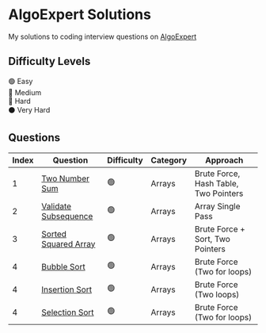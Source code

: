 # AlgoExpert Solutions

My solutions to coding interview questions on [AlgoExpert](https://www.algoexpert.io)

## Difficulty Levels

🟢 Easy  
🔵 Medium  
🔴 Hard  
⚫️ Very Hard

## Questions

| Index | Question                                              | Difficulty | Category | Approach                              |
| ----- | ----------------------------------------------------- | ---------- | -------- | ------------------------------------- |
| 1     | [Two Number Sum](/Easy/two-number-sum.md)             | 🟢         | Arrays   | Brute Force, Hash Table, Two Pointers |
| 2     | [Validate Subsequence](/Easy/validate-subsequence.md) | 🟢         | Arrays   | Array Single Pass                     |
| 3     | [Sorted Squared Array](/Easy/sorted-squared-array.md) | 🟢         | Arrays   | Brute Force + Sort, Two Pointers      |
| 4     | [Bubble Sort](/Easy/bubble-sort.md)                   | 🟢         | Arrays   | Brute Force (Two for loops)           |
| 4     | [Insertion Sort](/Easy/insertion-sort.md)             | 🟢         | Arrays   | Brute Force (Two loops)               |
| 4     | [Selection Sort](/Easy/selection-sort.md)             | 🟢         | Arrays   | Brute Force (Two for loops)           |
